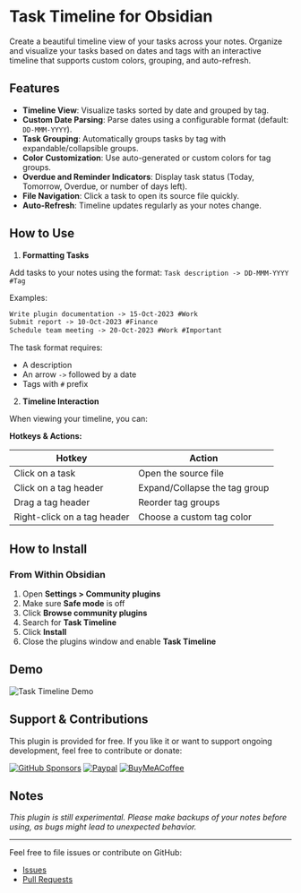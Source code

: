 # Task Timeline for Obsidian

Create a beautiful timeline view of your tasks across your notes. Organize and visualize your tasks based on dates and tags with an interactive timeline that supports custom colors, grouping, and auto-refresh.

## Features

- **Timeline View**: Visualize tasks sorted by date and grouped by tag.
- **Custom Date Parsing**: Parse dates using a configurable format (default: `DD-MMM-YYYY`).
- **Task Grouping**: Automatically groups tasks by tag with expandable/collapsible groups.
- **Color Customization**: Use auto-generated or custom colors for tag groups.
- **Overdue and Reminder Indicators**: Display task status (Today, Tomorrow, Overdue, or number of days left).
- **File Navigation**: Click a task to open its source file quickly.
- **Auto-Refresh**: Timeline updates regularly as your notes change.

## How to Use

1. **Formatting Tasks**

  Add tasks to your notes using the format: `Task description -> DD-MMM-YYYY #Tag`

  Examples:
  ```markdown
  Write plugin documentation -> 15-Oct-2023 #Work
  Submit report -> 10-Oct-2023 #Finance
  Schedule team meeting -> 20-Oct-2023 #Work #Important
  ```

  The task format requires:
  - A description 
  - An arrow `->` followed by a date
  - Tags with `#` prefix

2. **Timeline Interaction**

When viewing your timeline, you can:

**Hotkeys & Actions:**

| Hotkey                      | Action                            |
|-----------------------------|-----------------------------------|
| Click on a task             | Open the source file              |
| Click on a tag header       | Expand/Collapse the tag group     |
| Drag a tag header           | Reorder tag groups                |
| Right-click on a tag header | Choose a custom tag color         |

## How to Install

### From Within Obsidian

1. Open **Settings > Community plugins**
2. Make sure **Safe mode** is off
3. Click **Browse community plugins**
4. Search for **Task Timeline**
5. Click **Install**
6. Close the plugins window and enable **Task Timeline**


## Demo

![Task Timeline Demo](https://example.com/screenshot.png)

## Support & Contributions

This plugin is provided for free. If you like it or want to support ongoing development, feel free to contribute or donate:

[![GitHub Sponsors](https://img.shields.io/github/sponsors/BrandonTrigueros?style=social)](https://github.com/sponsors/BrandonTrigueros)
[![Paypal](https://img.shields.io/badge/paypal-BrandonTrigueros-yellow?style=social&logo=paypal)](https://www.paypal.me/BrandonTrigueros)
[![BuyMeACoffee](https://cdn.buymeacoffee.com/buttons/v2/default-yellow.png)](https://www.buymeacoffee.com/BrandonTrigueros)

## Notes

_This plugin is still experimental. Please make backups of your notes before using, as bugs might lead to unexpected behavior._

---

Feel free to file issues or contribute on GitHub:
- [Issues](https://github.com/BrandonTrigueros/obsidian-task-timeline-plugin/issues)
- [Pull Requests](https://github.com/BrandonTrigueros/obsidian-task-timeline-plugin/pulls)